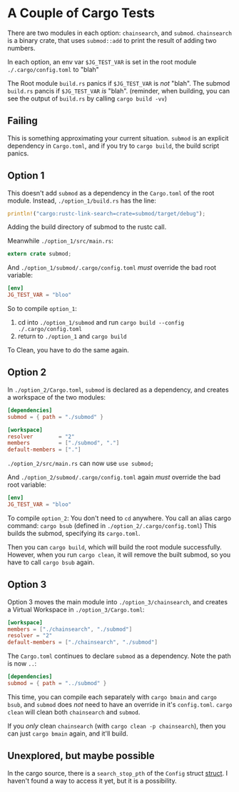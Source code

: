 # A Couple of Cargo Tests
There are two modules in each option: `chainsearch`, and `submod`.
`chainsearch` is a binary crate, that uses `submod::add` to print the result of adding two numbers.

In each option, an env var `$JG_TEST_VAR` is set in the root module `./.cargo/config.toml` to "blah"

The Root module `build.rs` panics if `$JG_TEST_VAR` is *not* "blah". 
The submod `build.rs` pancis if `$JG_TEST_VAR` *is* "blah".
(reminder, when building, you can see the output of `build.rs` by calling `cargo build -vv`)

## Failing
This is something approximating your current situation.
`submod` is an explicit dependency in `Cargo.toml`, and if you try to `cargo build`, the build script panics.


## Option 1
This doesn't add `submod` as a dependency in the `Cargo.toml` of the root module.
Instead, `./option_1/build.rs` has the line:
```rust
println!("cargo:rustc-link-search=crate=submod/target/debug");
```
Adding the build directory of submod to the rustc call.

Meanwhile `./option_1/src/main.rs`:
```rust
extern crate submod;
```

And `./option_1/submod/.cargo/config.toml` *must* override the bad root variable:
```toml
[env]
JG_TEST_VAR = "bloo"
```

So to compile `option_1`:
1) cd into `./option_1/submod` and run `cargo build --config ./.cargo/config.toml` 
2) return to `./option_1` and `cargo build`

To Clean, you have to do the same again.

## Option 2
In `./option_2/Cargo.toml`, `submod` is declared as a dependency,
and creates a workspace of the two modules:
```toml
[dependencies]
submod = { path = "./submod" }

[workspace]
resolver        = "2"
members         = ["./submod", "."]
default-members = ["."]
```


`./option_2/src/main.rs` can now use `use submod;`

And `./option_2/submod/.cargo/config.toml` again *must* override the bad root variable:
```toml
[env]
JG_TEST_VAR = "bloo"
```

To compile `option_2`:
You don't need to `cd` anywhere.
You call an alias cargo command: `cargo bsub` (defined in `./option_2/.cargo/config.toml`)
This builds the submod, specifying its `cargo.toml`.

Then you can `cargo build`, which will build the root module successfully.
However, when you run `cargo clean`, it will remove the built submod, so you have to call `cargo bsub` again.


## Option 3
Option 3 moves the main module into `./option_3/chainsearch`,
and creates a Virtual Workspace in `./option_3/Cargo.toml`:
```toml
[workspace]
members = ["./chainsearch", "./submod"]
resolver = "2"
default-members = ["./chainsearch", "./submod"]
```


The `Cargo.toml` continues to declare `submod` as a dependency.
Note the path is now `..`:
```toml
[dependencies]
submod = { path = "../submod" }
```

This time, you can compile each separately with `cargo bmain` and `cargo bsub`,
and `submod` does *not* need to have an override in it's `config.toml`.
`cargo clean` will clean both `chainsearch` and `submod`.

If you *only* clean `chainsearch` (with `cargo clean -p chainsearch`),
then you can just `cargo bmain` again, and it'll build.

## Unexplored, but maybe possible
In the cargo source, there is a `search_stop_pth` of the `Config` struct [struct](https://github.com/rust-lang/cargo/blob/ecb9851afd3095e988daaa35a48bc7f3cb748e04/src/cargo/util/config/mod.rs#L177C39-L177C39).
I haven't found a way to access it yet, but it is a possibility.
